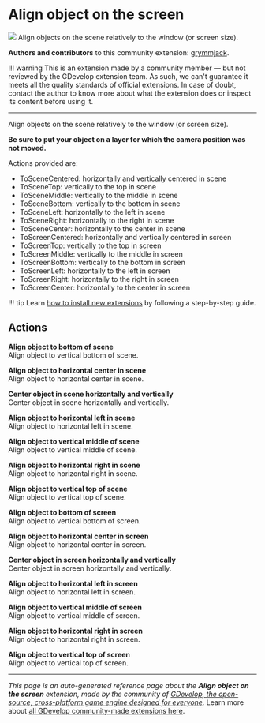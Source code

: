 # Align object on the screen

<img src="https://resources.gdevelop-app.com/assets/Icons/format-vertical-align-center.svg" class="extension-icon"></img>
Align objects on the scene relatively to the window (or screen size).

**Authors and contributors** to this community extension: [grymmjack](https://gd.games/grymmjack).

!!! warning
    This is an extension made by a community member — but not reviewed
    by the GDevelop extension team. As such, we can't guarantee it
    meets all the quality standards of official extensions. In case of
    doubt, contact the author to know more about what the extension
    does or inspect its content before using it.

---

Align objects on the scene relatively to the window (or screen size).


**Be sure to put your object on a layer for which the camera position was not moved.**

Actions provided are:


* ToSceneCentered: horizontally and vertically centered in scene
* ToSceneTop: vertically to the top in scene
* ToSceneMiddle: vertically to the middle in scene
* ToSceneBottom: vertically to the bottom in scene
* ToSceneLeft: horizontally to the left in scene
* ToSceneRight: horizontally to the right in scene
* ToSceneCenter: horizontally to the center in scene
* ToScreenCentered: horizontally and vertically centered in screen
* ToScreenTop: vertically to the top in screen
* ToScreenMiddle: vertically to the middle in screen
* ToScreenBottom: vertically to the bottom in screen
* ToScreenLeft: horizontally to the left in screen
* ToScreenRight: horizontally to the right in screen
* ToScreenCenter: horizontally to the center in screen

!!! tip
    Learn [how to install new extensions](/gdevelop5/extensions/search) by following a step-by-step guide.

## Actions

**Align object to bottom of scene**  
Align object to vertical bottom of scene.

**Align object to horizontal center in scene**  
Align object to horizontal center in scene.

**Center object in scene horizontally and vertically**  
Center object in scene horizontally and vertically.

**Align object to horizontal left in scene**  
Align object to horizontal left in scene.

**Align object to vertical middle of scene**  
Align object to vertical middle of scene.

**Align object to horizontal right in scene**  
Align object to horizontal right in scene.

**Align object to vertical top of scene**  
Align object to vertical top of scene.

**Align object to bottom of screen**  
Align object to vertical bottom of screen.

**Align object to horizontal center in screen**  
Align object to horizontal center in screen.

**Center object in screen horizontally and vertically**  
Center object in screen horizontally and vertically.

**Align object to horizontal left in screen**  
Align object to horizontal left in screen.

**Align object to vertical middle of screen**  
Align object to vertical middle of screen.

**Align object to horizontal right in screen**  
Align object to horizontal right in screen.

**Align object to vertical top of screen**  
Align object to vertical top of screen.



---

*This page is an auto-generated reference page about the **Align object on the screen** extension, made by the community of [GDevelop, the open-source, cross-platform game engine designed for everyone](https://gdevelop.io/).* Learn more about [all GDevelop community-made extensions here](/gdevelop5/extensions).